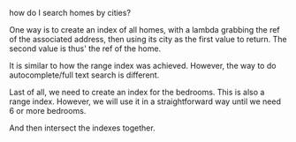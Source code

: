 how do I search homes by cities?

One way is to create an index of all homes, with a lambda grabbing the ref of the associated address, then using its city as the first value to return. The second value is thus' the ref of the home.

It is similar to how the range index was achieved. However, the way to do autocomplete/full text search is different.

Last of all, we need to create an index for the bedrooms. This is also a range index. However, we will use it in a straightforward way until we need 6 or more bedrooms.

And then intersect the indexes together.

